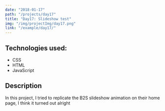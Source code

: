 ```yaml
---
date: "2018-01-17"
path: "/projects/day17"
title: "Day17: Slideshow test"
img: "/img/projectImg/day17.png"
link: "/example/day17/"
---
```


## Technologies used:

- CSS
- HTML
- JavaScript

## Description

In this project, I tried to replicate the B2S slideshow animation on their home page, I think it turned out alright
